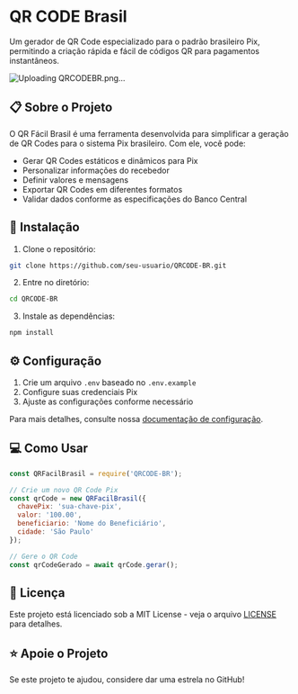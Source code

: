 # QR CODE Brasil

Um gerador de QR Code especializado para o padrão brasileiro Pix, permitindo a criação rápida e fácil de códigos QR para pagamentos instantâneos.

![Uploading QRCODEBR.png…]()


## 📋 Sobre o Projeto

O QR Fácil Brasil é uma ferramenta desenvolvida para simplificar a geração de QR Codes para o sistema Pix brasileiro. Com ele, você pode:

- Gerar QR Codes estáticos e dinâmicos para Pix
- Personalizar informações do recebedor
- Definir valores e mensagens
- Exportar QR Codes em diferentes formatos
- Validar dados conforme as especificações do Banco Central

## 🚀 Instalação

1. Clone o repositório:
```bash
git clone https://github.com/seu-usuario/QRCODE-BR.git
```

2. Entre no diretório:
```bash
cd QRCODE-BR
```

3. Instale as dependências:
```bash
npm install
```

## ⚙️ Configuração

1. Crie um arquivo `.env` baseado no `.env.example`
2. Configure suas credenciais Pix
3. Ajuste as configurações conforme necessário

Para mais detalhes, consulte nossa [documentação de configuração](docs/configuracao.md).

## 💻 Como Usar

```javascript
const QRFacilBrasil = require('QRCODE-BR');

// Crie um novo QR Code Pix
const qrCode = new QRFacilBrasil({
  chavePix: 'sua-chave-pix',
  valor: '100.00',
  beneficiario: 'Nome do Beneficiário',
  cidade: 'São Paulo'
});

// Gere o QR Code
const qrCodeGerado = await qrCode.gerar();
```

## 📄 Licença

Este projeto está licenciado sob a MIT License - veja o arquivo [LICENSE](LICENSE) para detalhes.


## ⭐ Apoie o Projeto

Se este projeto te ajudou, considere dar uma estrela no GitHub!

